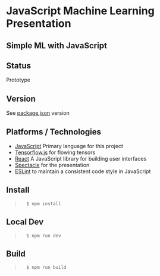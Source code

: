 # JavaScript Machine Learning Presentation
## Simple ML with JavaScript

## Status
Prototype

## Version
See [package.json] version

## Platforms / Technologies
* [JavaScript] Primary language for this project
* [Tensorflow.js] for flowing tensors
* [React] A JavaScript library for building user interfaces
* [Spectacle] for the presentation
* [ESLint] to maintain a consistent code style in JavaScript

## Install
>       $ npm install

## Local Dev
>       $ npm run dev

## Build
>       $ npm run build


[package.json]: package.json
[ESLint]: http://eslint.org
[JavaScript]: http://en.wikipedia.org/wiki/JavaScript
[React]: https://facebook.github.io/react/
[Tensorflow.js]: https://www.tensorflow.org/js
[Spectacle]: https://github.com/FormidableLabs/spectacle
